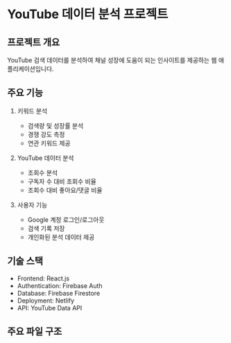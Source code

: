 # YouTube 데이터 분석 프로젝트

## 프로젝트 개요
YouTube 검색 데이터를 분석하여 채널 성장에 도움이 되는 인사이트를 제공하는 웹 애플리케이션입니다.

## 주요 기능
1. 키워드 분석
   - 검색량 및 성장률 분석
   - 경쟁 강도 측정
   - 연관 키워드 제공

2. YouTube 데이터 분석
   - 조회수 분석
   - 구독자 수 대비 조회수 비율
   - 조회수 대비 좋아요/댓글 비율

3. 사용자 기능
   - Google 계정 로그인/로그아웃
   - 검색 기록 저장
   - 개인화된 분석 데이터 제공

## 기술 스택
- Frontend: React.js
- Authentication: Firebase Auth
- Database: Firebase Firestore
- Deployment: Netlify
- API: YouTube Data API

## 주요 파일 구조 